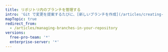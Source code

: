 ```yaml
---
title: リポジトリ内のブランチを管理する
intro: 'Git で変更を提案するたびに、[新しいブランチを作成](/articles/creating-and-deleting-branches-within-your-repository/)することになります。 ブランチの管理は、Git ワークフローの重要な要素です。 しばらく時間がたつと、ブランチのリストは増大することがあるので、マージした、または古くなったブランチは削除するといいでしょう。'
mapTopic: true
redirect_from:
  - /articles/managing-branches-in-your-repository
versions:
  free-pro-team: '*'
  enterprise-server: '*'
---
```


